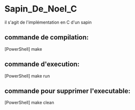 # Sapin_De_Noel_C
il s'agit de l'implémentation en C d'un sapin 

## commande de compilation: 
[PowerShell]
make

## commande d'execution:
[PowerShell]
make run
## commande pour supprimer l'executable:
[PowerShell]
make clean
